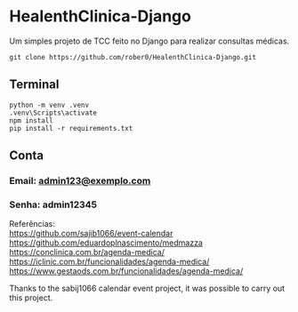 # HealenthClinica-Django

Um simples projeto de TCC feito no Django para realizar consultas médicas.

```
git clone https://github.com/rober0/HealenthClinica-Django.git
```

## Terminal
```
python -m venv .venv
.venv\Scripts\activate
npm install
pip install -r requirements.txt
```

## Conta

### Email: admin123@exemplo.com
### Senha: admin12345

Referências: <br>
https://github.com/sajib1066/event-calendar <br>
https://github.com/eduardoplnascimento/medmazza <br>
https://conclinica.com.br/agenda-medica/ <br>
https://iclinic.com.br/funcionalidades/agenda-medica/ <br>
https://www.gestaods.com.br/funcionalidades/agenda-medica/ <br>

Thanks to the sabij1066 calendar event project, it was possible to carry out this project.